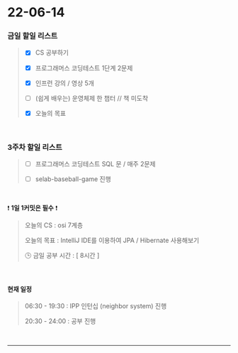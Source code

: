 # 22-06-14
### 금일 할일 리스트 

> - [x]  CS 공부하기  
>
> - [x]  프로그래머스 코딩테스트 1단계 2문제  
>
> - [x]  인프런 강의 / 영상 5개  
>
> - [ ]  (쉽게 배우는) 운영체제 한 챕터  // 책 미도착
>
> - [x]  오늘의 목표    

<br/>


### 3주차 할일 리스트  

> - [ ]  프로그래머스 코딩테스트 SQL 문 / 매주 2문제  
>
> - [ ]  selab-baseball-game 진행    

<br/>



❗ **1일 1커밋은 필수** ❗
> 오늘의 CS : osi 7계층  
>
> 오늘의 목표  : IntelliJ IDE를 이용하여 JPA / Hibernate 사용해보기  
>
> 🕒 금일 공부 시간 :  [ 8시간 ]    
  

<br/>


#### 현재 일정  

> 06:30 - 19:30 : IPP 인턴십 (neighbor system) 진행 
>
> 20:30 - 24:00 : 공부 진행  

<br/>

------------  